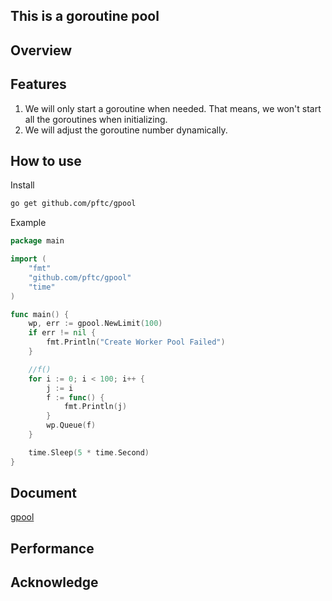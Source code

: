 ## This is a goroutine pool

## Overview

## Features
1. We will only start a goroutine when needed. That means, we won't start all the goroutines when initializing.
2. We will adjust the goroutine number dynamically.

## How to use
Install
```bash
go get github.com/pftc/gpool
```
Example
```go
package main

import (
    "fmt"
    "github.com/pftc/gpool"
    "time"
)

func main() {
    wp, err := gpool.NewLimit(100)
    if err != nil {
        fmt.Println("Create Worker Pool Failed")
    }

    //f()
    for i := 0; i < 100; i++ {
        j := i
        f := func() {
            fmt.Println(j)
        }
        wp.Queue(f)
    }

    time.Sleep(5 * time.Second)
}
```

## Document
[gpool](https://godoc.org/github.com/PFTC/gpool)

## Performance

## Acknowledge
